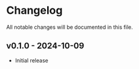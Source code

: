 # Changelog

All notable changes will be documented in this file.

## v0.1.0 - 2024-10-09

* Initial release
